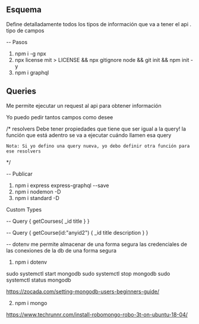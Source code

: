 Esquema
---
Define detalladamente todos los tipos de información que va a tener el api
. tipo de campos


-- Pasos 
1. npm i -g npx
2. npx license mit > LICENSE && npx gitignore node && git init && npm init -y
3. npm i graphql



Queries
----
Me permite ejecutar un request al api para obtener información

Yo puedo pedir tantos campos como desee

/* resolvers 
    Debe tener propiedades que tiene que ser igual a la query!
    la función que está adentro se va a ejecutar cuándo llamen esa query

    Nota: Si yo defino una query nueva, yo debo definir otra función para ese resolvers

*/


-- Publicar 

1. npm i express express-graphql --save
2. npm i nodemon -D
3. npm i standard -D


Custom Types

-- Query
{
  getCourses{
    _id
    title
  }
}

-- Query
{
  getCourse(id:"anyid2") {
    _id
    title
    description
  }
}

-- dotenv
me permite almacenar de una forma segura las credenciales de las conexiones de la db de una forma segura

1.  npm i dotenv



sudo systemctl start mongodb
sudo systemctl stop mongodb
sudo systemctl status mongodb

https://zocada.com/setting-mongodb-users-beginners-guide/

2. npm i mongo


https://www.techrunnr.com/install-robomongo-robo-3t-on-ubuntu-18-04/

